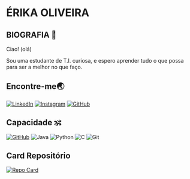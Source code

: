 # ÉRIKA OLIVEIRA

## BIOGRAFIA 👾
  Ciao! (olá) 

  Sou uma estudante de T.I. curiosa, e espero aprender tudo o que possa para ser a melhor no que faço.

## Encontre-me🌏

[![LinkedIn](https://img.shields.io/badge/LinkedIn-3d24a3?style=for-the-badge&logo=linkedin&logoColor=white)](https://www.linkedin.com/in/érika-souza-ba6b67270/)
[![Instagram](https://img.shields.io/badge/-Instagram-3d24a3?style=for-the-badge&logo=instagram&logoColor=white)](https://www.instagram.com/erikaoliveira52543/)
[![GitHub](https://img.shields.io/badge/GitHub-3d24a3?style=for-the-badge&logo=github&logoColor=white)](https://github.com/turizud)

## Capacidade 🕉

[![GitHub](https://img.shields.io/badge/GitHub-2d9fcc?style=for-the-badge&logo=github&logoColor=white)](https://github.com/turizud)
![Java](https://img.shields.io/badge/java-2d9fcc.svg?style=for-the-badge&logo=openjdk&logoColor=white)
![Python](https://img.shields.io/badge/python-2d9fcc?style=for-the-badge&logo=python&logoColor=white)
![C](https://img.shields.io/badge/C-2d9fcc?style=for-the-badge&logo=c&logoColor=white)
![Git](https://img.shields.io/badge/GIT-2d9fcc?style=for-the-badge&logo=git&logoColor=white)

## Card Repositório

[![Repo Card](https://github-readme-stats.vercel.app/api/pin/?username=turizud&repo=dio-lab-open-source&bg_color=3d24a3&border_color=30A3DC&show_icons=true&icon_color=30A3DC&title_color=30A3DC&text_color=FFF)](https://github.com/turizud/dio-lab-open-source)

